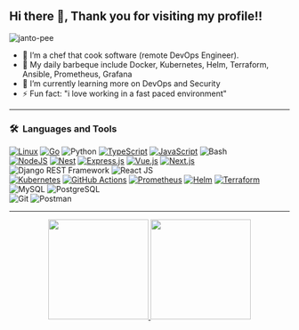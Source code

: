 ## Hi there 👋, Thank you for visiting my profile!!
<p align="left"> <img src="https://komarev.com/ghpvc/?username=janto-pee&label=Profile%20views&color=0e75b6&style=flat" alt="janto-pee" /> </p>

- 🔭 I’m a chef that cook software (remote DevOps Engineer).
- 👯 My daily barbeque include Docker, Kubernetes, Helm, Terraform, Ansible, Prometheus, Grafana
- 🤔 I’m currently learning more on DevOps and Security
- ⚡ Fun fact: "i love working in a fast paced environment"


---

### 🛠 &nbsp;Languages and Tools

  [![Linux](https://img.shields.io/badge/Linux-FCC624?logo=linux&logoColor=black)](#)
  [![Go](https://img.shields.io/badge/Go-%2300ADD8.svg?&logo=go&logoColor=white)](#)
  ![Python](https://img.shields.io/badge/-Python-333333?style=flat&logo=python)
  [![TypeScript](https://img.shields.io/badge/TypeScript-3178C6?logo=typescript&logoColor=fff)](#)
  [![JavaScript](https://img.shields.io/badge/JavaScript-F7DF1E?logo=javascript&logoColor=000)](#)
  ![Bash](https://img.shields.io/badge/-Bash-4EAA25?style=flat&logo=gnubash&logoColor=fff)  
  [![NodeJS](https://img.shields.io/badge/Node.js-6DA55F?logo=node.js&logoColor=white)](#)
  [![Nest](https://img.shields.io/badge/Nest.js-%23E0234E.svg?logo=nestjs&logoColor=white)](#)
  [![Express.js](https://img.shields.io/badge/Express.js-%23404d59.svg?logo=express&logoColor=%2361DAFB)](#)
  [![Vue.js](https://img.shields.io/badge/Vue.js-4FC08D?logo=vuedotjs&logoColor=fff)](#)
  [![Next.js](https://img.shields.io/badge/Next.js-black?logo=next.js&logoColor=white)](#)
  ![Django REST Framework](https://img.shields.io/badge/-Django%20REST%20Framework-092E20?style=flat&logo=django)
  ![React JS](https://img.shields.io/badge/-React%20JS-333333?style=flat&logo=react)  
  [![Kubernetes](https://img.shields.io/badge/Kubernetes-326CE5?logo=kubernetes&logoColor=fff)](#)
  [![GitHub Actions](https://img.shields.io/badge/GitHub_Actions-2088FF?logo=github-actions&logoColor=white)](#)
  [![Prometheus](https://img.shields.io/badge/Prometheus-F01F7A?logo=prometheus&logoColor=fff)](#)
  [![Helm](https://img.shields.io/badge/Helm-0F1689?logo=helm&logoColor=fff)](#)
  [![Terraform](https://img.shields.io/badge/Terraform-C21325?logo=terraform&logoColor=fff)](#)
  ![MySQL](https://img.shields.io/badge/-MySQL-333333?style=flat&logo=mysql)
  ![PostgreSQL](https://img.shields.io/badge/-PostgreSQL-336791?style=flat&logo=PostgreSQL)  
  ![Git](https://img.shields.io/badge/-Git-333333?style=flat&logo=git)
  ![Postman](https://img.shields.io/badge/-Postman-000000?style=flat&logo=postman)

---
<p align="center">
<a href="https://github.com/janto-pee">
  <img height="180em" src="https://github-readme-stats-eight-theta.vercel.app/api?username=janto-pee&show_icons=true&theme=buefy&include_all_commits=true&count_private=true"/>
  <img height="180em" src="https://github-readme-stats-eight-theta.vercel.app/api/top-langs/?username=janto-pee&layout=compact&langs_count=8&theme=buefy"/>
</a>
</p>

<!--
- <p><img align="left" src="https://github-readme-stats.vercel.app/api/top-langs?username=janto-pee&show_icons=true&locale=en&layout=compact" alt="janto-pee" /></p>
<p>&nbsp;<img align="center" src="https://github-readme-stats.vercel.app/api?username=janto-pee&show_icons=true&locale=en" alt="janto-pee" /></p>
**janto-pee/janto-pee** is a ✨ _special_ ✨ repository because its `README.md` (this file) appears on your GitHub profile.
https://github.com/inttter/md-badges
Here are some ideas to get you started:

- 🔭 I’m currently working on ...
- 🌱 I’m currently learning ...
- 👯 I’m looking to collaborate on ...
- 🤔 I’m looking for help with ...
- 💬 Ask me about ...
- 📫 How to reach me: ...
- 😄 Pronouns: ...
- ⚡ Fun fact: ...
-->
